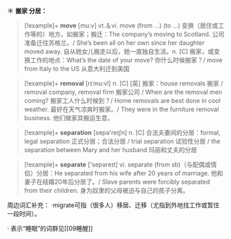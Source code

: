 ☀ <span class="category">**搬家 分居：**</span>
>[!example]+ <span class="vocabulary">**move**</span> [mu:v] 
> <span class="definition">vt.＆vi. move (from ...) (to ...) 变换（居住或工作等的）地方，如搬家；搬迁：</span>The company’s moving to Scotland. 公司准备迁往苏格兰。/ She’s been all on her own since her daughter moved away. 自从她女儿搬走以后，她一直独自生活。<span class="definition">n. [C] 搬家，或变换工作的地点：</span>What’s the date of your move? 你什么时候搬家？/ move from Italy to the US 从意大利迁到美国
           
>[!example]+ <span class="vocabulary">**removal**</span> [rɪˈmu:vl]
> <span class="definition">n. [C] [英] 搬家：</span>house removals 搬家 / removal company, removal firm 搬家公司 / When are the removal men coming? 搬家工人什么时候到？/ Home removals are best done in cool weather. 最好在天气凉爽时搬家。/ They were in the furniture removal business. 他们做家具搬运生意。

>[!example]+ <span class="vocabulary">**separation**</span> [sepə'reɪʃn] 
> <span class="definition">n. [C] 合法夫妻间的分居：</span>formal, legal separation 正式分居；合法分居 / trial separation 试验性分居 / the separation between Mary and her husband 玛丽和丈夫的分居

>[!example]+ <span class="vocabulary">**separate**</span> ['sepəreɪt] 
> <span class="definition">vi. separate (from sb)（与配偶或情侣）分居：</span>He separated from his wife after 20 years of marriage. 他和妻子在结婚20年后分居了。/ Slave parents were forcibly separated from their children. 身为奴隶的父母被迫与自己的孩子分离。

周边词汇补充：
·migrate可指（很多人）移居、迁移（尤指到外地找工作或暂住一段时间）。

· 表示“睡眠”的词群见[[09睡醒]]
